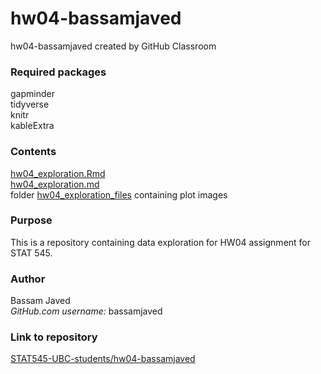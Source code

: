 # hw04-bassamjaved
hw04-bassamjaved created by GitHub Classroom

### Required packages

gapminder<br/>
tidyverse<br/>
knitr<br/>
kableExtra

### Contents

[hw04_exploration.Rmd](https://github.com/STAT545-UBC-students/hw04-bassamjaved/blob/master/STAT545_hw04_exploration.Rmd)<br/>
[hw04_exploration.md](https://github.com/STAT545-UBC-students/hw04-bassamjaved/blob/master/STAT545_hw04_exploration.md)<br/>
folder [hw04_exploration_files](https://github.com/STAT545-UBC-students/hw04-bassamjaved/tree/master/STAT545_hw04_exploration_files/figure-gfm) containing plot images

### Purpose

This is a repository containing data exploration for HW04 assignment for STAT 545.

### Author

Bassam Javed<br/>
_GitHub.com username\:_ bassamjaved

### Link to repository

[STAT545-UBC-students/hw04-bassamjaved](https://github.com/STAT545-UBC-students/hw04-bassamjaved)
